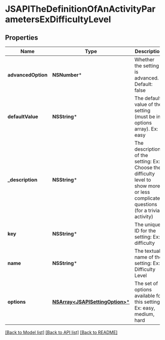 # JSAPITheDefinitionOfAnActivityParametersExDifficultyLevel

## Properties
Name | Type | Description | Notes
------------ | ------------- | ------------- | -------------
**advancedOption** | **NSNumber*** | Whether the setting is advanced. Default: false | [optional] 
**defaultValue** | **NSString*** | The default value of the setting (must be in options array). Ex: easy | 
**_description** | **NSString*** | The description of the setting: Ex: Choose the difficulty level to show more or less complicated questions (for a trivia activity) | [optional] 
**key** | **NSString*** | The unique ID for the setting: Ex: difficulty | 
**name** | **NSString*** | The textual name of the setting: Ex: Difficulty Level | 
**options** | [**NSArray&lt;JSAPISettingOption&gt;***](JSAPISettingOption.md) | The set of options available for this setting, Ex: easy, medium, hard | 

[[Back to Model list]](../README.md#documentation-for-models) [[Back to API list]](../README.md#documentation-for-api-endpoints) [[Back to README]](../README.md)


